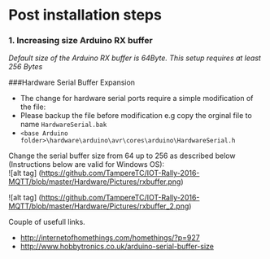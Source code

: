 # Post installation steps

### 1. Increasing size Arduino RX buffer   
_Default size of the Arduino RX buffer is 64Byte. This setup requires at least 256 Bytes_

###Hardware Serial Buffer Expansion   
- The change for hardware serial ports require a simple modification of the file: 
- Please backup the file before modification e.g copy the orginal file to name `HardwareSerial.bak`
- `<base Arduino folder>\hardware\arduino\avr\cores\arduino\HardwareSerial.h`   

Change the serial buffer size from 64 up to 256 as described below (Instructions below are valid for Windows OS):       
![alt tag] (https://github.com/TampereTC/IOT-Rally-2016-MQTT/blob/master/Hardware/Pictures/rxbuffer.png)

![alt tag] (https://github.com/TampereTC/IOT-Rally-2016-MQTT/blob/master/Hardware/Pictures/rxbuffer_2.png)



Couple of usefull links.   
- http://internetofhomethings.com/homethings/?p=927     
- http://www.hobbytronics.co.uk/arduino-serial-buffer-size    
